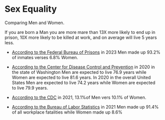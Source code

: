 # Sex Equality

Comparing Men and Women.

If you are born a Man you are more mare than 13X more likely to end up in prison, 10X more likely to be killed at work, and on average will live 5 years less.

- [According to the Federal Bureau of Prisons](https://www.bop.gov/about/statistics/statistics_inmate_gender.jsp) in 2023 Men made up 93.2% of inmates verses 6.8% Women.

- [According to the Center for Disease Control and Prevention](https://www.cdc.gov/nchs/data-visualization/state-life-expectancy/index_2020.htm) in 2020 in the state of Washington Men are expected to live 76.9 years while Women are expected to live 81.6 years. In 2020 in the overall United States Men are expected to live 74.2 years while Women are expected to live 79.9 years.

- [According to the CDC](https://wwwn.cdc.gov/NHISDataQueryTool/SHS_adult/index.html) in 2021, 13.1%of Men vers 10.1% of Women.

- [According to the Bureau of Labor Statistics](https://www.bls.gov/news.release/pdf/cfoi.pdf) in 2021 Men made up 91.4% of all workplace fatalities while Women made up 8.6%
